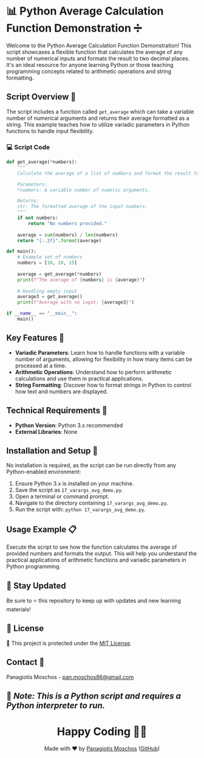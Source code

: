 # 📊 Python Average Calculation Function Demonstration ➗

Welcome to the Python Average Calculation Function Demonstration! This script showcases a flexible function that calculates the average of any number of numerical inputs and formats the result to two decimal places. It's an ideal resource for anyone learning Python or those teaching programming concepts related to arithmetic operations and string formatting.

## Script Overview 📘

The script includes a function called `get_average` which can take a variable number of numerical arguments and returns their average formatted as a string. This example teaches how to utilize variadic parameters in Python functions to handle input flexibility.

### :computer: Script Code

```python
def get_average(*numbers):
    """
    Calculate the average of a list of numbers and format the result to 2 decimal places.

    Parameters:
    *numbers: A variable number of numeric arguments.

    Returns:
    str: The formatted average of the input numbers.
    """
    if not numbers:
        return "No numbers provided."
    
    average = sum(numbers) / len(numbers)
    return "{:.2f}".format(average)

def main():
    # Example set of numbers
    numbers = [10, 20, 15]
    
    average = get_average(*numbers)
    print(f"The average of {numbers} is {average}")
    
    # Handling empty input
    average3 = get_average()
    print(f"Average with no input: {average3}")

if __name__ == "__main__":
    main()
```

## Key Features 🌟
- **Variadic Parameters**: Learn how to handle functions with a variable number of arguments, allowing for flexibility in how many items can be processed at a time.
- **Arithmetic Operations**: Understand how to perform arithmetic calculations and use them in practical applications.
- **String Formatting**: Discover how to format strings in Python to control how text and numbers are displayed.

## Technical Requirements 🔧
- **Python Version**: Python 3.x recommended
- **External Libraries**: None

## Installation and Setup 🚀
No installation is required, as the script can be run directly from any Python-enabled environment:
1. Ensure Python 3.x is installed on your machine.
2. Save the script as `17_varargs_avg_demo.py`.
3. Open a terminal or command prompt.
4. Navigate to the directory containing `17_varargs_avg_demo.py`.
5. Run the script with: `python 17_varargs_avg_demo.py`.

## Usage Example 📋
Execute the script to see how the function calculates the average of provided numbers and formats the output. This will help you understand the practical applications of arithmetic functions and variadic parameters in Python programming.

## 📢 Stay Updated
Be sure to ⭐ this repository to keep up with updates and new learning materials!

## 📄 License
🔐 This project is protected under the [MIT License](https://mit-license.org/).

## Contact 📧
Panagiotis Moschos - pan.moschos86@gmail.com

🔗 *Note: This is a Python script and requires a Python interpreter to run.*
---
<h1 align="center">Happy Coding 👨‍💻</h1>

<p align="center">
  Made with ❤️ by <a href="https://www.linkedin.com/in/panagiotis-moschos">Panagiotis Moschos</a> (<a href="https://github.com/pmoschos">GitHub</a>)
</p>